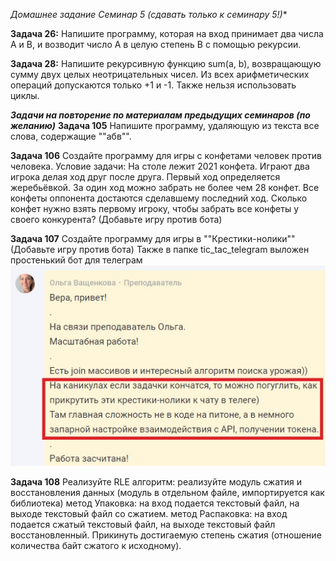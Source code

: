 **Домашнее задание Семинар 5* (сдавать только к семинару 5!)**

**Задача 26:**
Напишите программу, которая на вход принимает два числа A и B, 
и возводит число А в целую степень B с помощью рекурсии.

**Задача 28:**
Напишите рекурсивную функцию sum(a, b), возвращающую сумму двух целых неотрицательных чисел. 
Из всех арифметических операций допускаются только +1 и -1. Также нельзя использовать циклы.

***Задачи на повторение по материалам предыдущих семинаров (по желанию)***
**Задача 105** Напишите программу, удаляющую из текста все слова, содержащие ""абв"".

**Задача 106** Создайте программу для игры с конфетами человек против человека.
Условие задачи: На столе лежит 2021 конфета. Играют два игрока делая ход друг после друга. Первый ход определяется жеребьёвкой. За один ход можно забрать не более чем 28 конфет. Все конфеты оппонента достаются сделавшему последний ход. Сколько конфет нужно взять первому игроку, чтобы забрать все конфеты у своего конкурента? (Добавьте игру против бота)

**Задача 107** Создайте программу для игры в ""Крестики-нолики"" (Добавьте игру против бота)
Также в папке tic_tac_telegram выложен простенький бот для  телеграм
![Доп задание](picture1.jpg)

**Задача 108** Реализуйте RLE алгоритм: реализуйте модуль сжатия и восстановления данных (модуль в отдельном файле, импортируется как библиотека)
метод Упаковка: на вход подается текстовый файл, на выходе текстовый файл со сжатием.
метод Распаковка: на вход подается сжатый текстовый файл, на выходе текстовый файл восстановленный.
Прикинуть достигаемую степень сжатия (отношение количества байт сжатого к исходному).